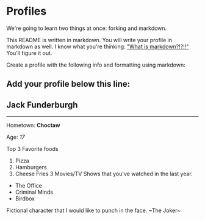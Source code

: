 # Profiles
We're going to learn two things at once: forking and markdown.

This README is written in markdown. You will write your profile in markdown as well. I know what you're thinking: ["What is markdown?!?!!"](http://lmgtfy.com/?q=What+is+markdown%3F) You'll figure it out.

Create a profile with the following info and formatting using markdown:


Add your profile below this line:
---

## Jack Funderburgh

---

Hometown: **Choctaw**

Age: *17*

Top 3 Favorite foods
1. Pizza
2. Hamburgers
3. Cheese Fries
3 Movies/TV Shows that you've watched in the last year.

+ The Office
+ Criminal Minds
+ Birdbox

Fictional character that I would like to punch in the face. ~The Joker~

